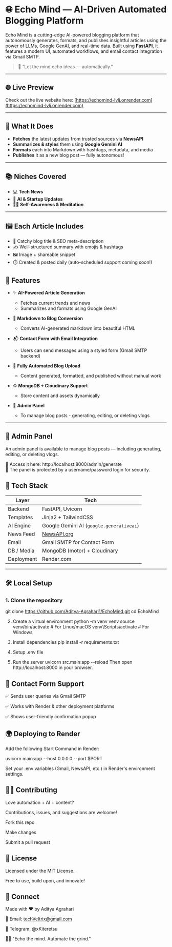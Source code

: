 # 🌐 Echo Mind — AI-Driven Automated Blogging Platform

Echo Mind is a cutting-edge AI-powered blogging platform that autonomously generates, formats, and publishes insightful articles using the power of LLMs, Google GenAI, and real-time data. Built using **FastAPI**, it features a modern UI, automated workflows, and email contact integration via Gmail SMTP.

> 🚀 “Let the mind echo ideas — automatically.”

---

## 🌐 Live Preview

Check out the live website here: [https://echomind-lvlj.onrender.com](https://echomind-lvlj.onrender.com)

---
## 🧠 What It Does

- **Fetches** the latest updates from trusted sources via **NewsAPI**
- **Summarizes & styles** them using **Google Gemini AI**
- **Formats** each into Markdown with hashtags, metadata, and media
- **Publishes** it as a new blog post — fully autonomous!

---

## 📚 Niches Covered

- 💻 **Tech News**  
- 🤖 **AI & Startup Updates**  
- 🧘‍♂️ **Self-Awareness & Meditation**

 ---

 ## 🖼️ Each Article Includes

- 🎯 Catchy blog title & SEO meta-description  
- ✍️ Well-structured summary with emojis & hashtags  
- 🖼️ Image + shareable snippet  
- ⏱️ Created & posted daily (auto-scheduled support coming soon!)


## 🧠 Features

- ✨ **AI-Powered Article Generation**
  - Fetches current trends and news
  - Summarizes and formats using Google GenAI

- 🎨 **Markdown to Blog Conversion**
  - Converts AI-generated markdown into beautiful HTML

- 📬 **Contact Form with Email Integration**
  - Users can send messages using a styled form (Gmail SMTP backend)

- 📁 **Fully Automated Blog Upload**
  - Content generated, formatted, and published without manual work

- ⚙️ **MongoDB + Cloudinary Support**
  - Store content and assets dynamically  

- 🔐 **Admin Panel**
  - To manage blog posts - generating, editing, or deleting vlogs
---

## 🔐 Admin Panel

An admin panel is available to manage blog posts — including generating, editing, or deleting vlogs.

🔗 Access it here: http://localhost:8000/admin/generate  
🧾 The panel is protected by a username/password login for security.


## 🚧 Tech Stack

| Layer       | Tech                         |
|------------|------------------------------|
| Backend     | FastAPI, Uvicorn             |
| Templates   | Jinja2 + TailwindCSS         |
| AI Engine   | Google Gemini AI (`google.generativeai`)  
| News Feed   | [NewsAPI.org](https://newsapi.org)  
| Email       | Gmail SMTP for Contact Form  |
| DB / Media  | MongoDB (motor) + Cloudinary |
| Deployment  | Render.com                   |

---

## 🛠️ Local Setup

### 1. Clone the repository

git clone https://github.com/Aditya-Agrahari1/EchoMind.git
cd EchoMind

2. Create a virtual environment
python -m venv venv
source venv/bin/activate    # For Linux/macOS
venv\Scripts\activate       # For Windows

3. Install dependencies
pip install -r requirements.txt

4. Setup .env file

5. Run the server
uvicorn src.main:app --reload
Then open http://localhost:8000 in your browser.

## 📨 Contact Form Support
✅ Sends user queries via Gmail SMTP

✅ Works with Render & other deployment platforms

✅ Shows user-friendly confirmation popup


## 🌍 Deploying to Render
Add the following Start Command in Render:

uvicorn main:app --host 0.0.0.0 --port $PORT

Set your .env variables (Gmail, NewsAPI, etc.) in Render's environment settings.

## 🧑‍💻 Contributing
Love automation + AI + content?

Contributions, issues, and suggestions are welcome!

Fork this repo

Make changes

Submit a pull request


## 📜 License
Licensed under the MIT License.

Free to use, build upon, and innovate!

## 🔗 Connect
Made with ❤️ by Aditya Agrahari

📩 Email: techVeltrix@gmail.com

📲 Telegram: @xKiteretsu

🧘‍♂️ "Echo the mind. Automate the grind."
